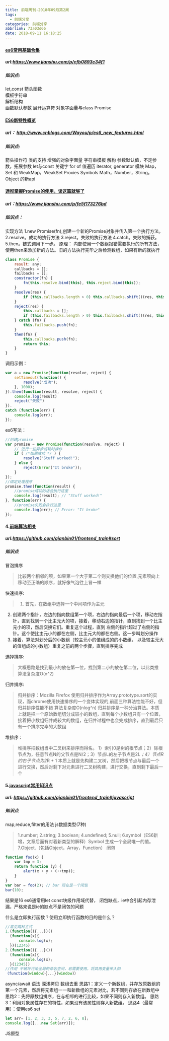 ```yaml
---
title: 前端周刊-2018年09月第2周
tags:
  - 前端分享
categories: 前端分享
abbrlink: 73a03d66
date: 2018-09-11 16:18:25
---
```

#### [es6常用基础合集](https://www.jianshu.com/p/cfb0893c34f1)

##### url:https://www.jianshu.com/p/cfb0893c34f1

##### 知识点:
let,const 
箭头函数  
模板字符串  
解析结构  
函数默认参数 
展开运算符 
对象字面量与class 
Promise
#### [ES6新特性概览](http://www.cnblogs.com/Wayou/p/es6_new_features.html)

##### url： http://www.cnblogs.com/Wayou/p/es6_new_features.html

##### 知识点:
箭头操作符
类的支持
增强的对象字面量
字符串模板
解构
参数默认值，不定参数，拓展参数
let与const 关键字
for of 值遍历
iterator, generator
模块
Map，Set 和 WeakMap，WeakSet
Proxies
Symbols
Math，Number，String，Object 的新api
#### [透彻掌握Promise的使用，读这篇就够了](https://www.jianshu.com/p/fe5f173276bd)
##### url：https://www.jianshu.com/p/fe5f173276bd
##### 知识点：
实现方法
1.new Promise(fn),创建一个新的Promise对象并传入第一个执行方法。 
2.resolve。成功的执行方法 
3.reject。失败的执行方法 
4.catch。失败的捕获。 
5.then。链式调用下一步。
原理：
内部使用一个数组报错需要执行的所有方法，使用then来添加新的方法。旧的方法执行完毕之后检测数组，如果有新的就执行
```js
class Promise {
	result: any;
	callbacks = [];
	failbacks = [];
	constructor(fn) {
		fn(this.resolve.bind(this), this.reject.bind(this));
	}
	resolve(res) {
		if (this.callbacks.length > 0) this.callbacks.shift()(res, this.resolve.bind(this), this.reject.bind(this));
	}
	reject(res) {
		this.callbacks = [];
		if (this.failbacks.length > 0) this.failbacks.shift()(res, this.resolve.bind(this), this.reject.bind(this));
	} catch (fn) {
		this.failbacks.push(fn);
	}
	then(fn) {
		this.callbacks.push(fn);
		return this;
	}
}
```
调用示例：
```js
var a = new Promise(function(resolve, reject) {
	setTimeout(function() {
		resolve("成功");
	}, 1000);
}).then(function(result, resolve, reject) {
	console.log(result)
	reject("失败")
}).
catch (function(err) {
	console.log(err);
});
```

es6写法：
```js
//创建promise
var promise = new Promise(function(resolve, reject) {
    // 进行一些异步或耗时操作
    if ( /*如果成功 */ ) {
        resolve("Stuff worked!");
    } else {
        reject(Error("It broke"));
    }
});
//绑定处理程序
promise.then(function(result) {
	//promise成功的话会执行这里
    console.log(result); // "Stuff worked!"
}, function(err) {
	//promise失败会执行这里
    console.log(err); // Error: "It broke"
});
```
#### 4.[前端算法相关](https://github.com/qianbin01/frontend_train#sort)

##### url:https://github.com/qianbin01/frontend_train#sort

##### 知识点

冒泡排序
> 比较两个相邻的项，如果第一个大于第二个则交换他们的位置,元素项向上移动至正确的顺序，就好像气泡往上冒一样

快速排序:
>  1) 首先，在数组中选择一个中间项作为主元
2) 创建两个指针，左边的指向数组第一个项，右边的指向最后一个项，移动左指针，直到找到一个比主元大的项，接着，移动右边的指针，直到找到一个比主元小的项，然后交换它们。重复这个过程，直到
 左侧的指针超过了右侧的指针。这个使比主元小的都在左侧，比主元大的都在右侧。这一步叫划分操作
3) 接着，算法对划分后的小数组（较主元小的值组成的的小数组， 以及较主元大的值组成的小数组）重复之前的两个步骤，直到排序完成

选择排序:
> 大概思路是找到最小的放在第一位，找到第二小的放在第二位，以此类推 算法复杂度O(n^2)

归并排序:
> 归并排序：Mozilla Firefox 使用归并排序作为Array.prototype.sort的实现，而chrome使用快速排序的一个变体实现的,前面三种算法性能不好，但归并排序性能不错 算法复杂度O(nlog^n)
归并排序是一种分治算法。本质上就是把一个原始数组切分成较小的数组，直到每个小数组只有一个位置，接着把小数组归并成较大的数组，在归并过程中也会完成排序，直到最后只有一个排序完毕的大数组

堆排序：
> 堆排序把数组当中二叉树来排序而得名。
1）索引0是树的根节点；2）除根节点为，任意节点N的父节点是N/2；3）节点L的左子节点是2*L；4）节点R的右子节点为2*R + 1
本质上就是先构建二叉树，然后把根节点与最后一个进行交换，然后对剩下对元素进行二叉树构建，进行交换，直到剩下最后一个

#### 5.[javascript常用知识点](https://github.com/qianbin01/frontend_train#javascript)

##### url: https://github.com/qianbin01/frontend_train#javascript

##### 知识点
map,reduce,filter的用法
js数据类型(7种)
> 1.number;
2.string;
3.boolean;
4.undefined;
5.null;
6.symbol（ES6新增，文章后面有对着新类型的解释）Symbol 生成一个全局唯一的值。
7.Object.（包括Object，Array，Function）
闭包
```js
function foo(x) {
    var tmp = 3;
    return function (y) {
        alert(x + y + (++tmp));
    }
}
var bar = foo(2); // bar 现在是一个闭包
bar(10);
```
结果是16
es6通常用let const块级作用域代替，
闭包缺点，ie中会引起内存泄漏，严格来说是ie的缺点不是闭包的问题

什么是立即执行函数？使用立即执行函数的目的是什么？
```js
//常见两种方式
1.(function(){...})()
  (function(x){
	  console.log(x);
  })(12345)
2.(function(){...}())
  (function(x){
	  console.log(x);
  }(12345))
//作用 不破坏污染全局的命名空间，若需要使用，将其用变量传入如
（function(window){...}(window)）
```
async/await 语法
深浅拷贝
数组去重
思路1：定义一个新数组，并存放原数组的第一个元素，然后将元素组一一和新数组的元素对比，若不同则存放在新数组中
思路2：先将原数组排序，在与相邻的进行比较，如果不同则存入新数组。
思路3：利用对象属性存在的特性，如果没有该属性则存入新数组。
思路4（最常用）：使用es6 set
```js
let arr= [1, 2, 3, 3, 5, 7, 2, 6, 8];
console.log([...new Set(arr)]);
```
JS原型